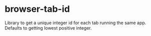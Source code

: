 # browser-tab-id
Library to get a unique integer id for each tab running the same app. Defaults to getting lowest positive integer.
